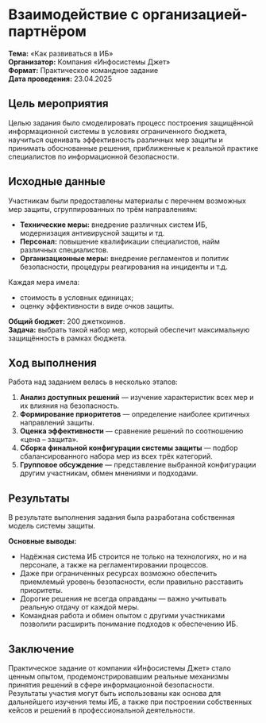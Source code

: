 # Взаимодействие с организацией-партнёром  
**Тема:** «Как развиваться в ИБ»  
**Организатор:** Компания «Инфосистемы Джет»  
**Формат:** Практическое командное задание  
**Дата проведения:** 23.04.2025  

## Цель мероприятия  
Целью задания было смоделировать процесс построения защищённой информационной системы в условиях ограниченного бюджета, научиться оценивать эффективность различных мер защиты и принимать обоснованные решения, приближенные к реальной практике специалистов по информационной безопасности.

## Исходные данные  
Участникам были предоставлены материалы с перечнем возможных мер защиты, сгруппированных по трём направлениям:

- **Технические меры:** внедрение различных систем ИБ, модернизация антивирусной защиты и тд.
- **Персонал:** повышение квалификации специалистов, найм различных специалистов.
- **Организационные меры:** внедрение регламентов и политик безопасности, процедуры реагирования на инциденты и т.д.

Каждая мера имела:  
- стоимость в условных единицах;  
- оценку эффективности в виде очков защиты.

**Общий бюджет:** 200 джеткоинов.  
**Задача:** выбрать такой набор мер, который обеспечит максимальную защищённость в рамках бюджета.

## Ход выполнения  
Работа над заданием велась в несколько этапов:

1. **Анализ доступных решений** — изучение характеристик всех мер и их влияния на безопасность.
2. **Формирование приоритетов** — определение наиболее критичных направлений защиты.
3. **Оценка эффективности** — сравнение решений по соотношению «цена – защита».
4. **Сборка финальной конфигурации системы защиты** — подбор сбалансированного набора мер из всех трёх категорий.
5. **Групповое обсуждение** — представление выбранной конфигурации другим участникам, обмен мнениями и подходами.

## Результаты  
В результате выполнения задания была разработана собственная модель системы защиты.

**Основные выводы:**

- Надёжная система ИБ строится не только на технологиях, но и на персонале, а также на регламентировании процессов.
- Даже при ограниченных ресурсах возможно обеспечить приемлемый уровень безопасности, если правильно расставить приоритеты.
- Дорогие решения не всегда оправданы — важно учитывать реальную отдачу от каждой меры.
- Командная работа и обмен опытом с другими участниками позволили расширить понимание подходов к обеспечению ИБ.

## Заключение  
Практическое задание от компании «Инфосистемы Джет» стало ценным опытом, продемонстрировавшим реальные механизмы принятия решений в сфере информационной безопасности.  
Результаты участия могут быть использованы как основа для дальнейшего изучения темы ИБ, а также при построении собственных кейсов и решений в профессиональной деятельности.